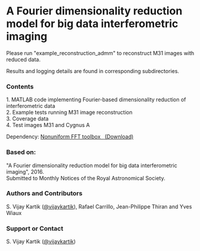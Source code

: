 # A Fourier dimensionality reduction model for big data interferometric imaging

Please run "example_reconstruction_admm" to reconstruct M31 images with reduced data.

Results and logging details are found in corresponding subdirectories.

<h3>
<a id="contents" class="anchor" href="#contents" aria-hidden="true"><span aria-hidden="true" class="octicon octicon-link"></span></a>Contents</h3>

<p>1. MATLAB code implementing Fourier-based dimensionality reduction of interferometric data<br>2. Example tests running M31 image reconstruction<br>3. Coverage data<br>4. Test images M31 and Cygnus A</p>
<p>Dependency: <a href="http://dx.doi.org/10.1109/TSP.2002.807005">Nonuniform FFT toolbox &nbsp;</a><a href="http://web.eecs.umich.edu/~fessler/irt/fessler.tgz">&nbsp;(Download)</a></p>
<h3>
<a id="based-on" class="anchor" href="#based-on" aria-hidden="true"><span aria-hidden="true" class="octicon octicon-link"></span></a>Based on:</h3>

<p> "A Fourier dimensionality reduction model for big data interferometric imaging", 2016.<br>Submitted to Monthly Notices of the Royal Astronomical Society.</p>

<h3>
<a id="authors-and-contributors" class="anchor" href="#authors-and-contributors" aria-hidden="true"><span aria-hidden="true" class="octicon octicon-link"></span></a>Authors and Contributors</h3>

<p>S. Vijay Kartik (<a href="https://github.com/vijaykartik" class="user-mention">@vijaykartik</a>), Rafael Carrillo, Jean-Philippe Thiran and Yves Wiaux</p>

<h3>
<a id="support-or-contact" class="anchor" href="#support-or-contact" aria-hidden="true"><span aria-hidden="true" class="octicon octicon-link"></span></a>Support or Contact</h3>

<p>S. Vijay Kartik (<a href="https://github.com/vijaykartik" class="user-mention">@vijaykartik</a>)</p>

